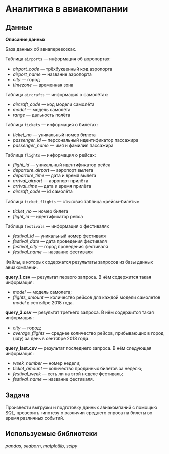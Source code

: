 # Аналитика в авиакомпании

## Данные

**Описание данных**

База данных об авиаперевозках.

Таблица `airports` — информация об аэропортах:
- *airport_code* — трёхбуквенный код аэропорта
- *airport_name* — название аэропорта
- *city* — город
- *timezone* — временная зона

Таблица `aircrafts` — информация о самолётах:
- *aircraft_code* — код модели самолёта
- *model* — модель самолёта
- *range* — дальность полёта

Таблица `tickets` — информация о билетах:
- *ticket_no* — уникальный номер билета
- *passenger_id* — персональный идентификатор пассажира
- *passenger_name* — имя и фамилия пассажира

Таблица `flights` — информация о рейсах:
- *flight_id* — уникальный идентификатор рейса
- *departure_airport* — аэропорт вылета
- *departure_time* — дата и время вылета
- *arrival_airport* — аэропорт прилёта
- *arrival_time* — дата и время прилёта
- *aircraft_code* — id самолёта

Таблица `ticket_flights` — стыковая таблица «рейсы-билеты»
- *ticket_no* — номер билета
- *flight_id* — идентификатор рейса

Таблица `festivals` — информация о фестивалях
- *festival_id* — уникальный номер фестиваля
- *festival_date* — дата проведения фестиваля
- *festival_city* — город проведения фестиваля
- *festival_name* — название фестиваля


Файлы, в которых содержатся результаты запросов из базы данных авиакомпании.

**query_1.csv** — результат первого запроса. В нём содержится такая информация:

- *model* — модель самолета;
- *flights_amount* — количество рейсов для каждой модели самолетов *model* в сентябре 2018 года.

**query_3.csv** — результат третьего запроса. В нём содержится такая информация:

- *city* — город;
- *average_flights* — среднее количество рейсов, прибывающих в город (*city*) за день в сентябре 2018 года.


**query_last.csv** — результат последнего запроса. В нём следующая информация:

- *week_number* — номер недели;
- *ticket_amount* — количество проданных билетов за неделю;
- *festival_week* — есть ли на этой неделе фестиваль;
- *festival_name* — название фестиваля.

## Задача
Произвести выгрузки и подготовку данных авиакомпаний с помощью SQL, проверить гипотезу о различии среднего спроса на билеты во время различных событий.

## Используемые библиотеки
*pandas*, *seaborn*, *matplotlib*, *scipy*
